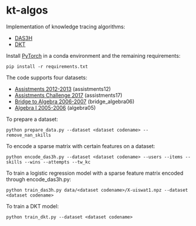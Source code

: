 # kt-algos
Implementation of knowledge tracing algorithms:
- [DAS3H](https://arxiv.org/pdf/1905.06873.pdf)
- [DKT](https://stanford.edu/~cpiech/bio/papers/deepKnowledgeTracing.pdf)

Install [PyTorch](https://pytorch.org) in a conda environment and the remaining requirements:

```
pip install -r requirements.txt
```

The code supports four datasets:
- [Assistments 2012-2013](https://sites.google.com/site/assistmentsdata/home/2012-13-school-data-with-affect) (assistments12)
- [Assistments Challenge 2017](https://sites.google.com/view/assistmentsdatamining) (assistments17)
- [Bridge to Algebra 2006-2007](https://pslcdatashop.web.cmu.edu/KDDCup/downloads.jsp) (bridge_algebra06)
- [Algebra I 2005-2006](https://pslcdatashop.web.cmu.edu/KDDCup/downloads.jsp) (algebra05)

To prepare a dataset:

```
python prepare_data.py --dataset <dataset codename> --remove_nan_skills
```

To encode a sparse matrix with certain features on a dataset:

```
python encode_das3h.py --dataset <dataset codename> --users --items --skills --wins --attempts --tw_kc
```

To train a logistic regression model with a sparse feature matrix encoded through encode_das3h.py:

```
python train_das3h.py data/<dataset codename>/X-uiswat1.npz --dataset <dataset codename>
```

To train a DKT model:

```
python train_dkt.py --dataset <dataset codename>
```


